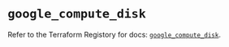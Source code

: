 # `google_compute_disk`

Refer to the Terraform Registory for docs: [`google_compute_disk`](https://registry.terraform.io/providers/hashicorp/google/4.65.0/docs/resources/compute_disk).
